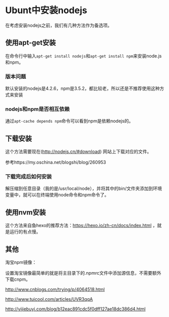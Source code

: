 # Ubunt中安装nodejs
在考虑安装nodejs之前，我们有几种方法作为备选项。

##  使用apt-get安装
在命令行中输入`apt-get install nodejs`和`apt-get install npm`来安装node.js和npm。

### 版本问题
默认安装的nodejs是4.2.6，npm是3.5.2，都比较老，所以还是不推荐使用这种方式来安装

### nodejs和npm是否相互依赖
通过`apt-cache depends npm`命令可以看到npm是依赖nodejs的。

## 下载安装
这个方法需要现在(http://nodejs.cn/#download) 网站上下载对应的文件。

参考https://my.oschina.net/blogshi/blog/260953

### 下载完成后如何安装
解压缩到任意目录（我的是/usr/local/node），并将其中的bin/文件夹添加到环境变量中，就可以在终端使用node命令和npm命令了。

## 使用nvm安装
这个方法来自鱼hexo的推荐方法：https://hexo.io/zh-cn/docs/index.html ，就是运行的有点慢。

## 其他
淘宝npm镜像：

设置淘宝镜像最简单的就是将主目录下的.npmrc文件中添加源信息，不需要额外下载cnpm。

http://www.cnblogs.com/trying/p/4064518.html

http://www.tuicool.com/articles/UVR3qqA

http://yijiebuyi.com/blog/b12eac891cdc5f0dff127ae18dc386d4.html
